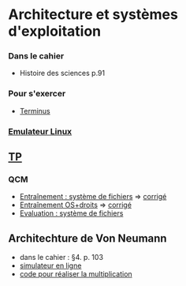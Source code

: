 # Architecture et systèmes d'exploitation
### Dans le cahier
* Histoire des sciences p.91

### Pour s'exercer
* [Terminus](http://luffah.xyz/bidules/Terminus/)

### [Emulateur Linux](https://www.cahier-nsi.fr/jslinux/)

## [TP](https://github.com/thfruchart/1nsi/blob/main/S6/TP.md)

### QCM
* [Entraînement : système de fichiers](https://genumsi.inria.fr/qcm.php?h=e760e474c32afb95b85a1a085fc339e7)  => [corrigé](https://genumsi.inria.fr/qcm-corrige.php?cle=MTA7MjMxOzQxNzs0NDM7NDg3OzQ4OTs2ODU7NzI3OzgxMTsxMDI4)
* [Entraînement OS+droits](https://genumsi.inria.fr/qcm.php?h=81325e72698b6fc9d6fb11a0d55f8959) => [corrigé](https://genumsi.inria.fr/qcm-corrige.php?cle=MzY5OzYwNDs2MDU7ODE0OzEwMjQ7NDE4OzQxOTs0MjQ7NjAxOzY0ODs0MjI=)
* [Evaluation : système de fichiers](https://genumsi.inria.fr/qcm.php?h=29b7a3cfd69f3a39d6cc693055df00e6)

## Architechture de Von Neumann
* dans le cahier : §4. p. 103
* [simulateur en ligne](https://www.peterhigginson.co.uk/AQA/)
* [code pour réaliser la multiplication](https://github.com/thfruchart/1nsi/blob/main/S6/Mult.md)
